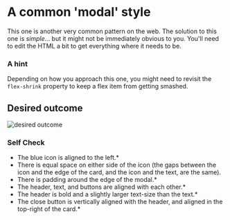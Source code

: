 # A common 'modal' style
This one is another very common pattern on the web. The solution to this one is _simple_... but it might not be immediately obvious to you. You'll need to edit the HTML a bit to get everything where it needs to be.

### A hint
Depending on how you approach this one, you might need to revisit the `flex-shrink` property to keep a flex item from getting smashed.

## Desired outcome

![desired outcome](./desired-outcome.png)

### Self Check

- The blue icon is aligned to the left.*
- There is equal space on either side of the icon (the gaps between the icon and the edge of the card, and the icon and the text, are the same).
- There is padding around the edge of the modal.*
- The header, text, and buttons are aligned with each other.*
- The header is bold and a slightly larger text-size than the text.*
- The close button is vertically aligned with the header, and aligned in the top-right of the card.*
